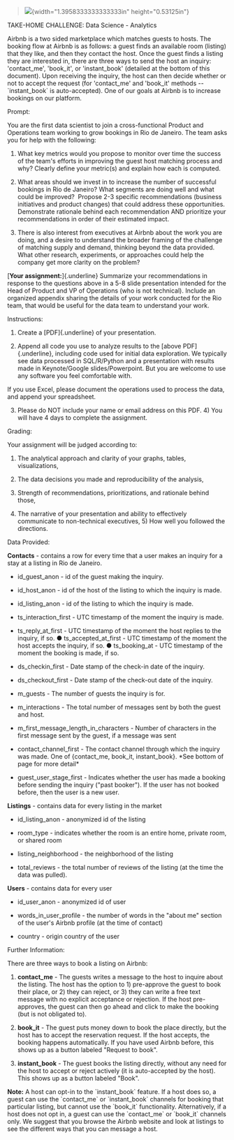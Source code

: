 > ![](media/image1.jpg){width="1.3958333333333333in" height="0.53125in"}

TAKE-HOME CHALLENGE: Data Science - Analytics

Airbnb is a two sided marketplace which matches guests to hosts. The
booking flow at Airbnb is as follows: a guest finds an available room
(listing) that they like, and then they contact the host. Once the guest
finds a listing they are interested in, there are three ways to send the
host an inquiry: 'contact_me', 'book_it', or 'instant_book' (detailed at
the bottom of this document). Upon receiving the inquiry, the host can
then decide whether or not to accept the request (for 'contact_me' and
'book_it' methods \-- \`instant_book\` is auto-accepted). One of our
goals at Airbnb is to increase bookings on our platform.

Prompt:

You are the first data scientist to join a cross-functional Product and
Operations team working to grow bookings in Rio de Janeiro. The team
asks you for help with the following:

1.  What key metrics would you propose to monitor over time the success
    of the team\'s efforts in improving the guest host matching process
    and why? Clearly define your metric(s) and explain how each is
    computed.

2.  What areas should we invest in to increase the number of successful
    bookings in Rio de Janeiro? What segments are doing well and what
    could be improved? ​ ​Propose 2-3 specific recommendations (business
    initiatives and product changes) that could address these
    opportunities. Demonstrate rationale behind each recommendation AND
    prioritize your recommendations in order of their estimated impact.

3.  There is also interest from executives at Airbnb about the work you
    are doing, and a desire to understand the broader framing of the
    challenge of matching supply and demand, thinking beyond the data
    provided. What other research, experiments, or approaches could help
    the company get more clarity on the problem?

[**Your assignment:**​]{.underline} S​ummarize your recommendations in
response to the questions above in a 5-8 slide presentation intended for
the Head of Product and VP of Operations (who is not technical). Include
an organized appendix sharing the details of your work conducted for the
Rio team, that would be useful for the data team to understand your
work.

Instructions:

1)  Create a [​PDF]{.underline}​ of your presentation.

2)  Append all code you use to analyze results to the [​above
    PDF​]{.underline}, including code used for initial data exploration.
    We typically see data processed in SQL/R/Python and a presentation
    with results made in Keynote/Google slides/Powerpoint. But you are
    welcome to use any software you feel comfortable with.

If you use Excel, please document the operations used to process the
data, and append your spreadsheet.

3)  Please do NOT include your name or email address on this PDF. 4) You
    will have 4 days to complete the assignment.

Grading:

Your assignment will be judged according to:

1)  The analytical approach and clarity of your graphs, tables,
    visualizations,

2)  The data decisions you made and reproducibility of the analysis,

3)  Strength of recommendations, prioritizations, and rationale behind
    those,

4)  The narrative of your presentation and ability to effectively
    communicate to non-technical executives, 5) How well you followed
    the directions.

Data Provided:

**Contacts**​ -​ contains a row for every time that a user makes an
inquiry for a stay at a listing in Rio de Janeiro.

-   id_guest_anon -​ id of the guest making the inquiry.

-   id_host_anon -​ id of the host of the listing to which the inquiry is
    made.

-   id_listing_anon -​ id of the listing to which the inquiry is made.

-   ts_interaction_first -​ UTC timestamp of the moment the inquiry is
    made.

-   ts_reply_at_first -​ UTC timestamp of the moment the host replies to
    the inquiry, if so. ● ts_accepted_at_first - UTC timestamp of the
    moment the host accepts the inquiry, if so.​ ● ts_booking_at - UTC
    timestamp of the moment the booking is made, if so.

-   ds_checkin_first -​ Date stamp of the check​-in date of the inquiry.

-   ds_checkout_first ​- Date stamp of the check-​out date of the inquiry.

-   m_guests ​- The number of guests the inquiry is for.

-   m_interactions -​ The total number of messages sent by both the guest
    and host.

-   m_first_message_length_in_characters -​ Number of characters in the
    first message sent by the guest, if a message was sent

-   contact_channel_first -​ The contact channel through which the
    inquiry was made. One of {contact_me, book_it, instant_book}. \*See
    bottom of page for more detail\*

-   guest_user_stage_first ​- Indicates whether the user has made a
    booking before sending the inquiry ("past booker"). If the user has
    not booked before, then the user is a new user.

**Listings**​ -​ contains data for every listing in the market

-   id_listing_anon ​- anonymized id of the listing

-   room_type -​ indicates whether the room is an entire home, private
    room, or shared room

-   listing_neighborhood -​ the neighborhood of the listing

-   total_reviews -​ the total number of reviews of the listing (at the
    time the data was pulled).

**Users**​ -​ contains data for every user

-   id_user_anon ​- anonymized id of user

-   words_in_user_profile - the number of words in the "about me"
    section of the user's Airbnb profile (at the time of contact)

-   country -​ origin country of the user

Further Information:

There are three ways to book a listing on Airbnb:

1)  **contact_me**​ -​ The guests writes a message to the host to inquire
    about the listing. The host has the option to 1) pre-​approve the
    guest to book their place, or 2) they can reject, or 3) they can
    write a free text message with no explicit acceptance or rejection.
    If the host pre-​approves, the guest can then go ahead and click to
    make the booking (but is not obligated to).

2)  **book_it** ​- The guest puts money down to book the place directly,
    but the host has to accept the reservation request. If the host
    accepts, the booking happens automatically. If you have used Airbnb
    before, this shows up as a button labeled "Request to book".

3)  **instant_book**​ -​ The guest books the listing directly, without any
    need for the host to accept or reject actively (it is auto​-accepted
    by the host). This shows up as a button labeled "Book".

**Note:**​ A host can opt-in to the \`instant_book\` feature. If a host
does so, a guest can use the \`contact_me\` or \`instant_book\` channels
for booking that particular listing, but cannot use the \`book_it\`
functionality. Alternatively, if a host does not opt in, a guest can use
the \`contact_me\` or \`book_it\` channels only. We suggest that you
browse the Airbnb website and look at listings to see the different ways
that you can message a host.

